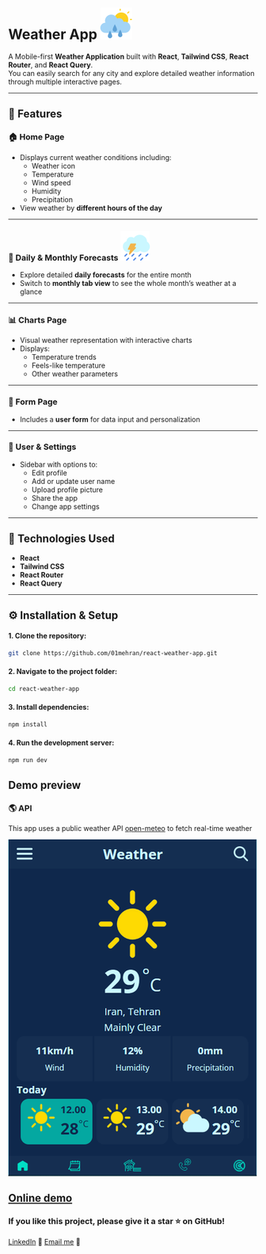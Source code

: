 # Weather App ![cloudy icon](/src/assets/images/dashboardCloudy.svg)

A Mobile-first **Weather Application** built with **React**, **Tailwind CSS**, **React Router**, and **React Query**.  
You can easily search for any city and explore detailed weather information through multiple interactive pages.

---

## 🚀 Features

### 🏠 Home Page

- Displays current weather conditions including:
  - Weather icon
  - Temperature
  - Wind speed
  - Humidity
  - Precipitation
- View weather by **different hours of the day**

---

### 📅 Daily & Monthly Forecasts ![](/src/assets/images/cloudy-4.svg)

- Explore detailed **daily forecasts** for the entire month
- Switch to **monthly tab view** to see the whole month’s weather at a glance

---

### 📊 Charts Page

- Visual weather representation with interactive charts
- Displays:
  - Temperature trends
  - Feels-like temperature
  - Other weather parameters

---

### 📝 Form Page

- Includes a **user form** for data input and personalization

---

### 👤 User & Settings

- Sidebar with options to:
  - Edit profile
  - Add or update user name
  - Upload profile picture
  - Share the app
  - Change app settings

---

## 🧰 Technologies Used

- **React**
- **Tailwind CSS**
- **React Router**
- **React Query**
---

## ⚙️ Installation & Setup

#### 1. Clone the repository:

```bash
git clone https://github.com/01mehran/react-weather-app.git
```

#### 2. Navigate to the project folder:

```bash
cd react-weather-app
```

#### 3. Install dependencies:

```bash
npm install
```

#### 4. Run the development server:

```bash
npm run dev
```

## Demo preview

### 🌎 API
This app uses a public weather API [open-meteo](https://open-meteo.com/en/docs) to fetch real-time weather 

![demo image](/public/output.png)

 
## [Online demo](https://react-weather-app-vert-two.vercel.app/)

### If you like this project, please give it a star ⭐️ on GitHub!


[LinkedIn](https://www.linkedin.com/in/mehrandev7) 💼
[Email me](mailto:mehranmohamadi1311@gmail.com) 📧
